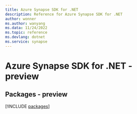 ```yaml
---
title: Azure Synapse SDK for .NET
description: Reference for Azure Synapse SDK for .NET
author: wonner
ms.author: wanyang
ms.data: 11/24/2022
ms.topic: reference
ms.devlang: dotnet
ms.service: synapse
---
```

# Azure Synapse SDK for .NET - preview
## Packages - preview
[!INCLUDE [packages](synapse-index.md)]